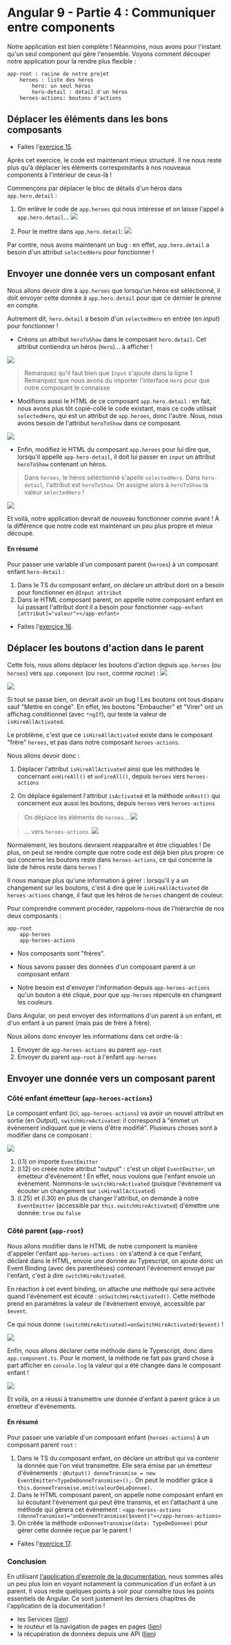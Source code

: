 # Angular 9 - Partie 4 : Communiquer entre components

Notre application est bien complète ! Néanmoins, nous avons pour l'instant qu'un seul component qui gère l'ensemble. Voyons comment découper notre application pour la rendre plus flexible :


```
app-root : racine de notre projet
    heroes : liste des héros
        hero: un seul héros
        hero-detail : détail d'un héros
    heroes-actions: boutons d'actions
```

## Déplacer les éléments dans les bons composants

- Faites l'[exercice 15](exercices.md#exercice-15).

Après cet exercice, le code est maintenant mieux structuré. Il ne nous reste plus qu'à déplacer les éléments correspondants à nos nouveaux components à l'intérieur de ceux-là !

Commençons par déplacer le bloc de détails d'un héros dans `app.hero.detail` :

1. On enlève le code de `app.heroes` qui nous intéresse et on laisse l'appel à `app.hero.detail`...
![](img/c0405.png)

2. Pour le mettre dans `app.hero.detail`:
![](img/c0406.png)

Par contre, nous avons maintenant un bug : en effet, `app.hero.detail` a besoin d'un attribut `selectedHero` pour fonctionner !

## Envoyer une donnée vers un composant enfant

Nous allons devoir dire à `app.heroes` que lorsqu'un héros est séléctionné, il doit envoyer cette donnée à `app.hero.detail` pour que ce dernier le prenne en compte.

Autrement dit, `hero.detail` a besoin d'un `selectedHero` en entrée (en *input*) pour fonctionner !

- Créons un attribut `heroToShow` dans le composant `hero.detail`. Cet attribut contiendra un héros (`Hero`)... à afficher !

![](img/c0407.png)

> Remarquez qu'il faut bien que `Input` s'ajoute dans la ligne 1
> Remarquez que nous avons du importer l'interface `Hero` pour que notre composant le connaisse

- Modifions aussi le HTML de ce composant `app.hero.detail` : en fait, nous avons plus tôt copié-collé le code existant, mais ce code utilisait `selectedHero`, qui est un attribut de `app.heroes`, donc l'autre. Nous, nous avons besoin de l'attribut `heroToShow` dans ce composant.

![](img/c0408.png)

- Enfin, modifiez le HTML du composant `app.heroes` pour lui dire que, lorsqu'il appelle `app-hero-detail`, il doit lui passer en `input` un attribut `heroToShow` contenant un héros.

> Dans `heroes`, le héros séléctionné s'apelle `selectedHero`.
> Dans `hero-detail`, l'attribut est `heroToShow`.
> On assigne alors à `heroToShow` la valeur `selectedHero` !

![](img/c0409.png)

Et voilà, notre application devrait de nouveau fonctionner comme avant ! À la différence que notre code est maintenant un peu plus propre et mieux découpé.

#### En résumé
Pour passer une variable d'un composant parent (`heroes`) à un composant enfant `hero-detail` :
1. Dans le TS du composant enfant, on déclare un attribut dont on a besoin pour fonctionner en `@Input attribut`
2. Dans le HTML composant parent, on appelle notre composant enfant en lui passant l'attribut dont il a besoin pour fonctionner `<app-enfant [attribut]="valeur"></app-enfant>`

- Faites l'[exercice 16](exercices.md#exercice-16).


## Déplacer les boutons d'action dans le parent

Cette fois, nous allons déplacer les boutons d'action depuis `app.heroes` (ou `heroes`) vers `app.component` (ou `root`, comme *racine*) :
![](img/c0411.png)

![](img/c0410.png)

Si tout se passe bien, on devrait avoir un bug ! Les boutons ont tous disparu sauf "Mettre en congé". En effet, les boutons "Embaucher" et "Virer" ont  un affichag conditionnel (avec `*ngIf`), qui teste la valeur de `isHireAllActivated`.

Le problème, c'est que ce `isHireAllActivated` existe dans le composant "frère" `heroes`, et pas dans notre composant `heroes-actions`.

Nous allons devoir donc :

1. Déplacer l'attribut `isHireAllActivated` ainsi que les méthodes le concernant `onHireAll()` et `onFireAll()`, depuis `heroes` vers `heroes-actions`

2. On déplace également l'attribut `isActivated` et la méthode `onRest()` qui concernent eux aussi les boutons, depuis `heroes` vers `heroes-actions`


> On déplace les éléments de `heroes`...
![](img/c0412.png)

> ... vers `heroes-actions`.
![](img/c0413.png)

Normalement, les boutons devraient réapparaître et être cliquables ! De plus, on peut se rendre compte que notre code est déjà bien plus propre: ce qui concerne les boutons reste dans `heroes-actions`, ce qui concerne la liste de héros reste dans `heroes` !

Il nous manque plus qu'une information à gérer : lorsqu'il y a un changement sur les boutons, c'est à dire que le `isHireAllActivated` de `heroes-actions` change, il faut que les héros de `heroes` changent de couleur.

Pour comprendre comment procéder, rappelons-nous de l'hiérarchie de nos deux composants :

```
app-root
    app-heroes
    app-heroes-actions
```

- Nos composants sont "frères".
- Nous savons passer des données d'un composant parent à un composant enfant

- Notre besoin est d'envoyer l'information depuis `app-heroes-actions` qu'un bouton a été cliqué, pour que `app-heroes` répercute en changeant les couleurs

Dans Angular, on peut envoyer des informations d'un parent à un enfant, et d'un enfant à un parent (mais pas de frère à frère).

Nous allons donc envoyer les informations dans cet ordre-là :

1. Envoyer de `app-heroes-actions` au parent `app-root`
2. Envoyer du parent `app-root` à l'enfant `app-heroes`

## Envoyer une donnée vers un composant parent

### Côté enfant émetteur (`app-heroes-actions`)
Le composant enfant (ici, `app-heroes-actions`) va avoir un nouvel attribut en sortie (en Output), `switchHireActivated`: il correspond à "émmet un évènement indiquant que je viens d'être modifié". Plusieurs choses sont à modifier dans ce composant :

![](img/c0414.png)

1. (l.1) on importe `EventEmitter`
2. (l.12) on créée notre attribut "output" : c'est un objet `EventEmitter`, un émetteur d'évènement ! En effet, nous voulons que l'enfant envoie un évènement. Nommons-le `switchHireActivated` (puisque l'évènement va écouter un changement sur `isHireAllActivated`)
3. (l.25) et (l.30) en plus de changer l'attribut, on demande à notre `EventEmitter` (accessible  par `this.switchHireActivated`) d'émettre une donnée: `true` ou `false`

### Côté parent (`app-root`)

Nous allons modifier dans le HTML de notre component la manière d'appeler l'enfant `app-heroes-actions` : on s'attend à ce que l'enfant, déclaré dans le HTML, envoie une donnée au Typescript, on ajoute donc un Event Binding (avec des parenthèses) contenant l'évènement envoyé par l'enfant, c'est à dire `switchHireActivated`.

En réaction à cet event binding, on attache une méthode qui sera activée quand l'évènement est écouté : `onSwitchHireActivated()`. Cette méthode prend en paramètres la valeur de l'évènement envoyé, accessible par `$event`.

Ce qui nous donne `(switchHireActivated)=onSwitchHireActivated($event)` !

![](img/c0415.png)

Enfin, nous allons déclarer cette méthode dans le Typescript, donc dans `app.component.ts`. Pour le moment, la méthode ne fait pas grand chose à part afficher en `console.log` la valeur qui a été changée dans le composant enfant !

![](img/c0416.png)

Et voilà, on a réussi à transmettre une donnée d'enfant à parent grâce à un émetteur d'évènements.

#### En résumé
Pour passer une variable d'un composant enfant (`heroes-actions`) à un composant parent `root` :

1. Dans le TS du composant enfant, on déclare un attribut qui va contenir la donnée que l'on veut transmettre. Elle sera émise par un émetteur d'évènements : `@Output() donneTransmise = new EventEmitter<TypeDeDonneTransmise>();`. On peut le modifier grâce à `this.donneeTransmise.emit(valeurDeLaDonnee)`.
2. Dans le HTML composant parent, on appelle notre composant enfant en lui écoutant l'évènement qui peut être transmis, et en l'attachant à une méthode qui gèrera cet évènement : `<app-heroes-actions (donneTransmise)="onDonneeTransmise($event)"></app-heroes-actions>`
3. On créée la méthode `onDonneeTransmise(data: TypeDeDonnee)` pour gérer cette donnée reçue par le parent !

- Faites l'[exercice 17](exercices.md#exercice-17).


### Conclusion

En utilisant [l'application d'exemple de la documentation](https://angular.io/tutorial/), nous sommes allés un peu plus loin en voyant notamment la communication d'un enfant à un parent. Il vous reste quelques points à voir pour connaître tous les points essentiels de Angular. Ce sont justement les derniers chapitres de l'application de la documentation !

- les Services ([lien](https://angular.io/tutorial/toh-pt4))
- le routeur et la navigation de pages en pages ([lien](https://angular.io/tutorial/toh-pt5))
- la récupération de données depuis une API ([lien](https://angular.io/tutorial/toh-pt6))